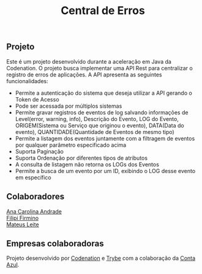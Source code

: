 
<h1 align="center">
  Central de Erros
</h1>

<br>

## Projeto

Este é um projeto desenvolvido durante a aceleração em Java da Codenation. O projeto busca implementar uma API Rest para centralizar o registro de erros de aplicações. A API apresenta as seguintes funcionalidades:
<ul>
<li>Permite a autenticação do sistema que deseja utilizar a API gerando o Token de Acesso</li>
      <li>Pode ser acessada por múltiplos sistemas</li>
      <li>Permite gravar registros de eventos de log salvando informações de Level(error, warning, info), Descrição do Evento, LOG do Evento, ORIGEM(Sistema ou Serviço que originou o evento), DATA(Data do evento), QUANTIDADE(Quantidade de Eventos de mesmo tipo)</li>
      <li>Permite a listagem dos eventos juntamente com a filtragem de eventos por qualquer parâmetro especificado acima</li>
      <li>Suporta Paginação</li>
      <li>Suporta Ordenação por diferentes tipos de atributos</li>
      <li>A consulta de listagem não retorna os LOGs dos Eventos</li>
      <li>Permite a busca de um evento por um ID, exibindo o LOG desse evento em específico</li>
</ul>

## Colaboradores
[Ana Carolina Andrade](https://github.com/CarolSi-hub)</li></br>
[Filipi Firmino](https://github.com/ic3web)</li></br>
[Mateus Leite](https://github.com/mateusleiteaalmeida)</li>
</ul>

## Empresas colaboradoras
Projeto desenvolvido por [Codenation](https://www.codenation.dev/) e [Trybe](https://www.betrybe.com/) com a colaboração da [Conta Azul](https://contaazul.com/).

